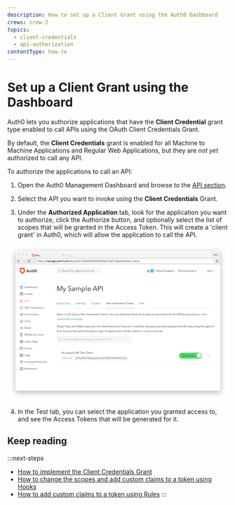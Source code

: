 ```yaml
---
description: How to set up a Client Grant using the Auth0 Dashboard
crews: crew-2
topics:
  - client-credentials
  - api-authorization
contentType: how-to
---
```


# Set up a Client Grant using the Dashboard

Auth0 lets you authorize applications that have the **Client Credential** grant type enabled to call APIs using the OAuth Client Credentials Grant. 

By default, the **Client Credentials** grant is enabled for all Machine to Machine Applications and Regular Web Applications, but they are _not yet_ authorized to call any API.

To authorize the applications to call an API:

1. Open the Auth0 Management Dashboard and browse to the [API section](${manage_url}/#/apis).

2. Select the API you want to invoke using the **Client Credentials** Grant.

3. Under the **Authorized Application** tab, look for the application you want to authorize, click the Authorize button, and optionally select the list of scopes that will be granted in the Access Token. This will create a 'client grant' in Auth0, which will allow the application to call the API.

![Authorize the Application](/media/articles/api-auth/apis-authorize-client-tab.png)

4. In the Test tab, you can select the application you granted access to, and see the Access Tokens that will be generated for it.

## Keep reading

:::next-steps
* [How to implement the Client Credentials Grant](/api-auth/tutorials/client-credentials)
* [How to change the scopes and add custom claims to a token using Hooks](/api-auth/tutorials/client-credentials/customize-with-hooks)
* [How to add custom claims to a token using Rules](/scopes#custom-claims)
:::
